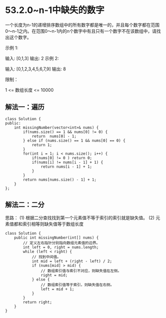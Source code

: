 # 53.2.0~n-1中缺失的数字

一个长度为n-1的递增排序数组中的所有数字都是唯一的，并且每个数字都在范围0～n-1之内。在范围0～n-1内的n个数字中有且只有一个数字不在该数组中，请找出这个数字。

示例 1:

输入: [0,1,3]
输出: 2
示例 2:

输入: [0,1,2,3,4,5,6,7,9]
输出: 8


限制：

1 <= 数组长度 <= 10000

## 解法一：遍历

```
class Solution {
public:
    int missingNumber(vector<int>& nums) {
        if(nums.size() == 1 && nums[0] != 0) {
            return  nums[0] - 1;
        } else if (nums.size() == 1 && nums[0] == 0) {
            return 1;
        }
        for(int i = 1; i < nums.size(); i++) {
            if(nums[0] != 0 ) return 0;
            if(nums[i] != nums[i - 1] + 1) {
                return nums[i - 1] + 1;
            }
        }
        return nums[nums.size() - 1] + 1;
    }
};
```

## 解法二：二分

思路：
(1) 根据二分查找找到第一个元素值不等于索引的索引就是缺失值。
(2) 元素值都和索引相等则缺失值等于数组长度

```
class Solution {
    public int missingNumber(int[] nums) {
        // 定义左右指针分别指向数组元素值的边界。
        int left = 0, right = nums.length;
        while (left < right) {
            // 找到中间值。
            int mid = left + (right - left) / 2;
            if (nums[mid] > mid) {
                // 数组索引值与索引不对应，则缺失值在左侧。
                right = mid;
            } else {
                // 数组索引值等于索引，则缺失值在右侧。
                left = mid + 1;
            }
        }
        return right;
    }
}
```





